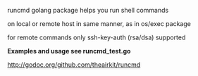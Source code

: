 runcmd golang package helps you run shell commands

on local or remote host in same manner, as in os/exec package

for remote commands only ssh-key-auth (rsa/dsa) supported

**Examples and usage see runcmd_test.go**

http://godoc.org/github.com/theairkit/runcmd
